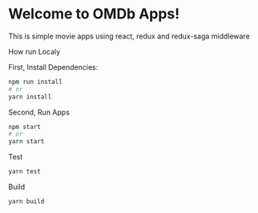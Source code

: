 # Welcome to OMDb Apps!

This is simple movie apps using react, redux and redux-saga middleware

How run Localy

First, Install Dependencies:

```bash
npm run install
# or
yarn install
```

Second, Run Apps

```bash
npm start
# or
yarn start
```

Test

```bash
yarn test
```

Build

```bash
yarn build
```
